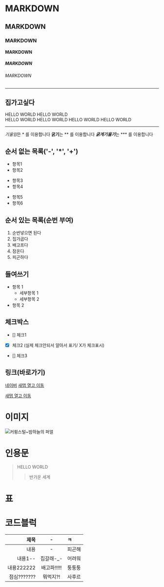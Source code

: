 
<!-- 제목 -->

# MARKDOWN
## MARKDOWN
### MARKDOWN
#### MARKDOWN
##### MARKDOWN
###### MARKDOWN

<!-- 수평선  -->

<!-- 수평선 : '---', '***', '___',>

<!-- 수평선  -->
---
집가고싶다
---

<!-- 줄바꿈 -->

<!-- 줄바꿈 (문장끝 Space 2회,) -->
HELLO WORLD
HELLO WORLD<br> 
HELLO WORLD 
HELLO WORLD 
HELLO WORLD 
HELLO WORLD

-----------------------------

<!-- 강조 (기울임:*, 굵게:**, 굵게+기울임 : *** -->
*기울임*은 * 를 이용합니다
**굵기**는 ** 를 이용합니다
***굵게기울기***는 *** 를 이용합니다

<!-- 목록 -->
## 순서 없는 목록('-', '*', '+')
- 항목1
- 항목2
* 항목3
* 항목4
+ 항목5
+ 항목6

## 순서 있는 목록(순번 부여)
1. 순번넣으면 된다
2. 집가곱다
3. 배고프다
4. 잠온다
5. 피곤하다

## 들여쓰기
- 항목 1
  - 세부항목 1
  - 세부항목 2
- 항목 2

## 체크박스
- [] 체크1
- [X] 체크2 (실제 체크안되서 알아서 표기/ X가 체크표시)
- [] 체크3

## 링크(바로가기)
[네이버](https://naver.com)
<a href="https://naver.com" target="_blank">새탭 열고 이동</a>
<!-- href코드 = 새탭 열기 -->

<a href="https://www.figma.com/design/2h10JGfZDbdccfDyYNIMw3/%EC%99%80%EC%9D%B4%EC%96%B4%ED%94%84%EB%A0%88%EC%9E%84?node-id=0-1&p=f&t=8C2FnW3q2AOkTj1Q-0" target="_blank"> 새탭 열고 이동</a> 

# 이미지
![커륑스털~밤하늘의 퍼얼](./test.jpg)


# 인용문
> HELLO WORLD
>> 반가운 세계


# 표


# 코드블럭

|제목|-|ㅋ|
|-:|:-:|:-|
|내용|-|피곤해|
|내용1--|집갈래-_-|어려워|
|내용222222|배고파!!!!!|퉁퉁퉁|
|점심???????|뭐먹지?!|사후르|






